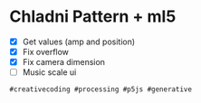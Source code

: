 # Chladni Pattern + ml5

- [x] Get values (amp and position)
- [x] Fix overflow
- [x] Fix camera dimension
- [ ] Music scale ui

`#creativecoding #processing #p5js #generative`